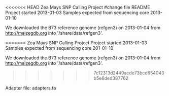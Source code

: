 <<<<<<< HEAD
Zea Mays SNP Calling Project #change file README
Project started 2013-01-03
Samples expected from sequencing core 2013-01-10


We downloaded the B73 reference genome (refgen3) on 2013-01-04 from http://maizegdb.org into '/share/data/refgen3'.


=======
Zea Mays SNP Calling Project 
Project started 2013-01-03 
Samples expected from sequencing core 201-01-10


We downloaded the B73 reference genome (refgen3) on 2013-01-04 from http://maizegdb.org into '/share/data/refgen3'.

>>>>>>> 7c12313d2449acde73bcd654043b5e6ded387762

Adapter file: adapters.fa
